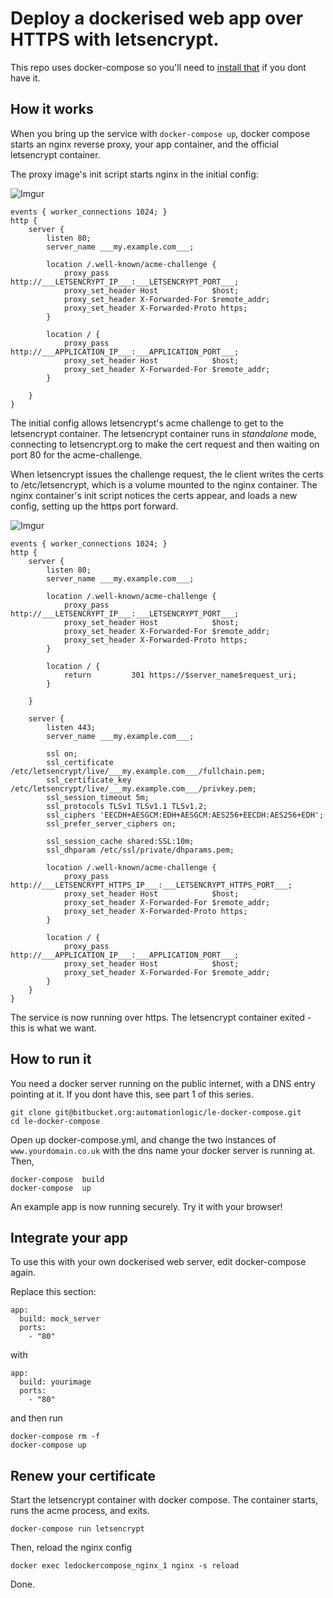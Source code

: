 # Deploy a dockerised web app over HTTPS with letsencrypt.

This repo uses docker-compose so you'll need to [install that](https://www.docker.com/docker-toolbox) if you dont have it.

## How it works

When you bring up the service with ```docker-compose up```, docker compose starts an nginx reverse proxy, your app container, and the official letsencrypt container.

The proxy image's init script starts nginx in the initial config:

![Imgur](http://i.imgur.com/nHy2sEH.png)

```nginx
events { worker_connections 1024; }
http {
	server {
		listen 80;
		server_name ___my.example.com___;

		location /.well-known/acme-challenge {
			proxy_pass http://___LETSENCRYPT_IP___:___LETSENCRYPT_PORT___;
			proxy_set_header Host            $host;
			proxy_set_header X-Forwarded-For $remote_addr;
			proxy_set_header X-Forwarded-Proto https;
		}

		location / {
			proxy_pass http://___APPLICATION_IP___:___APPLICATION_PORT___;
			proxy_set_header Host            $host;
			proxy_set_header X-Forwarded-For $remote_addr;
		}

	}
}
```

The initial config allows letsencrypt's acme challenge to get to the letsencrypt container. The letsencrypt container runs in _standalone_ mode, connecting to letsencrypt.org to make the cert request and then waiting on port 80 for the acme-challenge. 

When letsencrypt issues the challenge request, the le client writes the certs to /etc/letsencrypt, which is a volume mounted to the nginx container. The nginx container's init script notices the certs appear, and loads a new config, setting up the https port forward.

![Imgur](http://i.imgur.com/iGOGUgn.png)

```nginx
events { worker_connections 1024; }
http {
	server {
		listen 80;
		server_name ___my.example.com___;

		location /.well-known/acme-challenge {
			proxy_pass http://___LETSENCRYPT_IP___:___LETSENCRYPT_PORT___;
			proxy_set_header Host            $host;
			proxy_set_header X-Forwarded-For $remote_addr;
			proxy_set_header X-Forwarded-Proto https;
		}

		location / {
			return         301 https://$server_name$request_uri;
		}

	}

	server {
		listen 443;
		server_name ___my.example.com___;

		ssl on;
		ssl_certificate /etc/letsencrypt/live/___my.example.com___/fullchain.pem;
		ssl_certificate_key /etc/letsencrypt/live/___my.example.com___/privkey.pem;
		ssl_session_timeout 5m;
		ssl_protocols TLSv1 TLSv1.1 TLSv1.2;
		ssl_ciphers 'EECDH+AESGCM:EDH+AESGCM:AES256+EECDH:AES256+EDH';
		ssl_prefer_server_ciphers on;

		ssl_session_cache shared:SSL:10m;
		ssl_dhparam /etc/ssl/private/dhparams.pem;

		location /.well-known/acme-challenge {
			proxy_pass http://___LETSENCRYPT_HTTPS_IP___:___LETSENCRYPT_HTTPS_PORT___;
			proxy_set_header Host            $host;
			proxy_set_header X-Forwarded-For $remote_addr;
			proxy_set_header X-Forwarded-Proto https;
		}

		location / {
			proxy_pass http://___APPLICATION_IP___:___APPLICATION_PORT___;
			proxy_set_header Host            $host;
			proxy_set_header X-Forwarded-For $remote_addr;
		}
	}
}
```

The service is now running over https. The letsencrypt container exited - this is what we want.

## How to run it

You need a docker server running on the public internet, with a DNS entry pointing at it. If you dont have this, see part 1 of this series.

```
git clone git@bitbucket.org:automationlogic/le-docker-compose.git
cd le-docker-compose
```

Open up docker-compose.yml, and change the two instances of ```www.yourdomain.co.uk``` with the dns name your docker server is running at. Then,

```
docker-compose  build
docker-compose  up
```

An example app is now running securely. Try it with your browser!


## Integrate your app

To use this with your own dockerised web server, edit docker-compose again.

Replace this section:

```
app:
  build: mock_server
  ports:
    - "80"
```

with 

```
app:
  build: yourimage
  ports:
    - "80"
```

and then run

```
docker-compose rm -f
docker-compose up
```

## Renew your certificate

Start the letsencrypt container with docker compose. The container starts, runs the acme process, and exits.

```
docker-compose run letsencrypt
```

Then, reload the nginx config

```
docker exec ledockercompose_nginx_1 nginx -s reload
```

Done.





